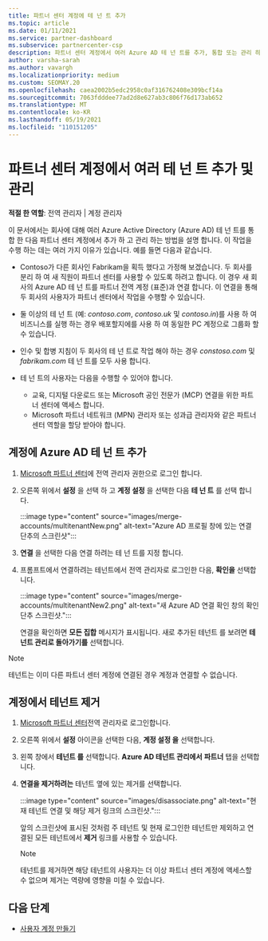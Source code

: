 ```yaml
---
title: 파트너 센터 계정에 테 넌 트 추가
ms.topic: article
ms.date: 01/11/2021
ms.service: partner-dashboard
ms.subservice: partnercenter-csp
description: 파트너 센터 계정에서 여러 Azure AD 테 넌 트를 추가, 통합 또는 관리 하는 방법 및이를 수행 하는 이유를 알아봅니다.
author: varsha-sarah
ms.author: vavargh
ms.localizationpriority: medium
ms.custom: SEOMAY.20
ms.openlocfilehash: caea2002b5edc2958c0af316762408e309bcf14a
ms.sourcegitcommit: 7063fdddee77ad2d8e627ab3c806f76d173ab652
ms.translationtype: MT
ms.contentlocale: ko-KR
ms.lasthandoff: 05/19/2021
ms.locfileid: "110151205"
---
```

# <a name="add-and-manage-multiple-tenants-in-your-partner-center-account"></a>파트너 센터 계정에서 여러 테 넌 트 추가 및 관리


**적절 한 역할**: 전역 관리자 | 계정 관리자

이 문서에서는 회사에 대해 여러 Azure Active Directory (Azure AD) 테 넌 트를 통합 한 다음 파트너 센터 계정에서 추가 하 고 관리 하는 방법을 설명 합니다. 이 작업을 수행 하는 데는 여러 가지 이유가 있습니다. 예를 들면 다음과 같습니다.

- Contoso가 다른 회사인 Fabrikam을 획득 했다고 가정해 보겠습니다. 두 회사를 분리 하 여 새 직원이 파트너 센터를 사용할 수 있도록 하려고 합니다. 이 경우 새 회사의 Azure AD 테 넌 트를 파트너 전역 계정 (표준)과 연결 합니다. 이 연결을 통해 두 회사의 사용자가 파트너 센터에서 작업을 수행할 수 있습니다.

- 둘 이상의 테 넌 트 (예: *contoso.com*, *contoso.uk* 및 *contoso.in*)를 사용 하 여 비즈니스를 실행 하는 경우 배포할지에를 사용 하 여 동일한 PC 계정으로 그룹화 할 수 있습니다.

- 인수 및 합병 지침이 두 회사의 테 넌 트로 작업 해야 하는 경우 *constoso.com* 및 *fabrikam.com* 테 넌 트를 모두 사용 합니다.

- 테 넌 트의 사용자는 다음을 수행할 수 있어야 합니다.
    * 교육, 디지털 다운로드 또는 Microsoft 공인 전문가 (MCP) 연결을 위한 파트너 센터에 액세스 합니다.
    * Microsoft 파트너 네트워크 (MPN) 관리자 또는 성과급 관리자와 같은 파트너 센터 역할을 할당 받아야 합니다.

## <a name="add-an-azure-ad-tenant-to-your-account"></a>계정에 Azure AD 테 넌 트 추가

1. [Microsoft 파트너 센터](https://partner.microsoft.com/dashboard)에 전역 관리자 권한으로 로그인 합니다.

1. 오른쪽 위에서 **설정** 을 선택 하 고 **계정 설정** 을 선택한 다음 **테 넌 트** 를 선택 합니다.
 
   :::image type="content" source="images/merge-accounts/multitenantNew.png" alt-text="Azure AD 프로필 창에 있는 연결 단추의 스크린샷"::: 

1. **연결** 을 선택한 다음 연결 하려는 테 넌 트를 지정 합니다.

1. 프롬프트에서 연결하려는 테넌트에서 전역 관리자로 로그인한 다음, **확인을** 선택합니다. 

   :::image type="content" source="images/merge-accounts/multitenantNew2.png" alt-text="새 Azure AD 연결 확인 창의 확인 단추 스크린샷."::: 

   연결을 확인하면 **모든 집합** 메시지가 표시됩니다. 새로 추가된 테넌트 를 보려면 **테넌트 관리로 돌아가기를** 선택합니다. 
 
>[!NOTE]
>테넌트는 이미 다른 파트너 센터 계정에 연결된 경우 계정과 연결할 수 없습니다.


## <a name="remove-a-tenant-from-your-account"></a>계정에서 테넌트 제거
 
1. [Microsoft 파트너 센터](https://partner.microsoft.com/dashboard)전역 관리자로 로그인합니다.

1. 오른쪽 위에서 **설정** 아이콘을 선택한 다음, **계정 설정 을** 선택합니다.

1. 왼쪽 창에서 **테넌트 를** 선택합니다. **Azure AD 테넌트 관리에서** **파트너** 탭을 선택합니다.
 
1. **연결을 제거하려는** 테넌트 옆에 있는 제거를 선택합니다.

   :::image type="content" source="images/disassociate.png" alt-text="현재 테넌트 연결 및 해당 제거 링크의 스크린샷.":::

   앞의 스크린샷에 표시된 것처럼 주 테넌트 및 현재 로그인한 테넌트만 제외하고 연결된 모든 테넌트에서 **제거** 링크를 사용할 수 있습니다. 

   > [!NOTE]   
   > 테넌트를 제거하면 해당 테넌트의 사용자는 더 이상 파트너 센터 계정에 액세스할 수 없으며 제거는 역량에 영향을 미칠 수 있습니다. 

## <a name="next-steps"></a>다음 단계

- [사용자 계정 만들기](create-user-accounts-and-set-permissions.md)






